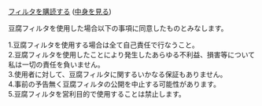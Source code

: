 [フィルタを購読する](https://subscribe.adblockplus.org/?location=https://raw.githubusercontent.com/tofukko/filter/master/Adblock_Plus_list.txt&title=%E8%B1%86%E8%85%90%E3%83%95%E3%82%A3%E3%83%AB%E3%82%BF) ([中身を見る](https://raw.githubusercontent.com/tofukko/filter/master/Adblock_Plus_list.txt))


豆腐フィルタを使用した場合以下の事項に同意したものとみなします。

1.豆腐フィルタを使用する場合は全て自己責任で行なうこと。  
2.豆腐フィルタを使用したことにより発生したあらゆる不利益、損害等について私は一切の責任を負いません。  
3.使用者に対して、豆腐フィルタに関するいかなる保証もありません。  
4.事前の予告無く豆腐フィルタの公開を中止する可能性があります。  
5.豆腐フィルタを営利目的で使用することは禁止します。  
